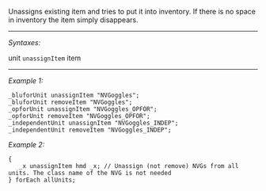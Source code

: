 Unassigns existing item and tries to put it into inventory. If there is no space in inventory the item simply disappears.


---
*Syntaxes:*

unit `unassignItem` item

---
*Example 1:*

```sqf
_bluforUnit unassignItem "NVGoggles";
_bluforUnit removeItem "NVGoggles";
_opforUnit unassignItem "NVGoggles_OPFOR";
_opforUnit removeItem "NVGoggles_OPFOR";
_independentUnit unassignItem "NVGoggles_INDEP";
_independentUnit removeItem "NVGoggles_INDEP";
```

*Example 2:*

```sqf
{
   _x unassignItem hmd _x; // Unassign (not remove) NVGs from all units. The class name of the NVG is not needed
} forEach allUnits;
```